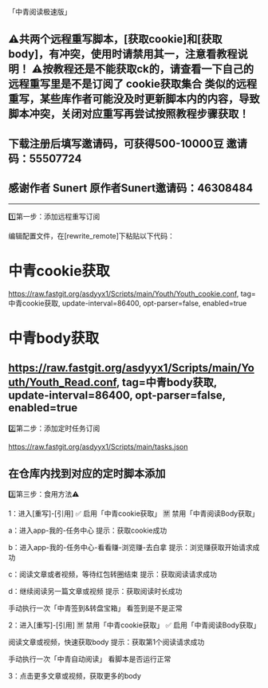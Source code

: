 「中青阅读极速版」

⚠️共两个远程重写脚本，[获取cookie]和[获取body]，有冲突，使用时请禁用其一，注意看教程说明！
⚠️按教程还是不能获取ck的，请查看一下自己的远程重写里是不是订阅了 cookie获取集合 类似的远程重写，某些库作者可能没及时更新脚本内的内容，导致脚本冲突，关闭对应重写再尝试按照教程步骤获取！
----------
下载注册后填写邀请码，可获得500-10000豆
邀请码：55507724
----------
感谢作者 Sunert
原作者Sunert邀请码：46308484
----------
----------

1️⃣第一步：添加远程重写订阅

编辑配置文件，在[rewrite_remote]下粘贴以下代码：

# 中青cookie获取
https://raw.fastgit.org/asdyyx1/Scripts/main/Youth/Youth_cookie.conf, tag=中青cookie获取, update-interval=86400, opt-parser=false, enabled=true

# 中青body获取
https://raw.fastgit.org/asdyyx1/Scripts/main/Youth/Youth_Read.conf, tag=中青body获取, update-interval=86400, opt-parser=false, enabled=true
----------

2️⃣第二步：添加定时任务订阅

https://raw.fastgit.org/asdyyx1/Scripts/main/tasks.json

在仓库内找到对应的定时脚本添加
----------

3️⃣第三步：食用方法⚠️

1：进入[重写]-[引用]
✅ 启用「中青cookie获取」
🈲 禁用「中青阅读Body获取」

a：进入app-我的-任务中心
提示：获取cookie成功

b：进入app-我的-任务中心-看看赚-浏览赚-去白拿
提示：浏览赚获取开始请求成功

c：阅读文章或者视频，等待红包转圈结束
提示：获取阅读请求成功

d：继续阅读另一篇文章或视频
提示：获取阅读时长成功

手动执行一次「中青签到&转盘宝箱」
看签到是不是正常

2：进入[重写]-[引用]
🈲 禁用「中青cookie获取」
✅ 启用「中青阅读Body获取」

阅读文章或视频，快速获取body
提示：获取第1个阅读请求成功

手动执行一次「中青自动阅读」
看脚本是否运行正常

3：点击更多文章或视频，获取更多的body
